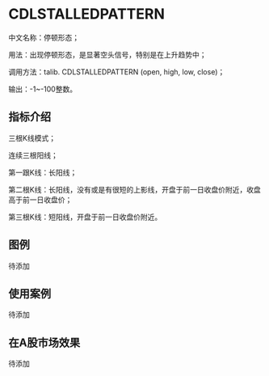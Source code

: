 # CDLSTALLEDPATTERN
中文名称：停顿形态；

用法：出现停顿形态，是显著空头信号，特别是在上升趋势中；

调用方法：talib. CDLSTALLEDPATTERN (open, high, low, close)；

输出：-1~-100整数。


## 指标介绍
三根K线模式；

连续三根阳线；

第一跟K线：长阳线；

第二根K线：长阳线，没有或是有很短的上影线，开盘于前一日收盘价附近，收盘高于前一日收盘价；

第三根K线：短阳线，开盘于前一日收盘价附近。


## 图例
待添加

## 使用案例
待添加

## 在A股市场效果
待添加
